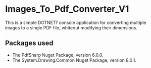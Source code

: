 # Images_To_Pdf_Converter_V1

This is a simple DOTNET7 console application for converting multiple images to a single PDF file, whiteout modifying their dimensions.

## Packages used

* The PdfSharp Nuget Package, version 6.0.0.
* The System.Drawing.Common Nuget Package, version 8.0.1.
